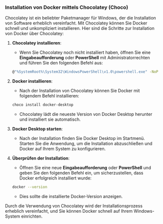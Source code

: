 ### Installation von Docker mittels Chocolatey (Choco)

Chocolatey ist ein beliebter Paketmanager für Windows, der die Installation von Software erheblich vereinfacht. Mit Chocolatey können Sie Docker schnell und unkompliziert installieren. Hier sind die Schritte zur Installation von Docker über Chocolatey:

1. **Chocolatey installieren**:
   - Wenn Sie Chocolatey noch nicht installiert haben, öffnen Sie eine **Eingabeaufforderung** oder **PowerShell** mit Administratorrechten und führen Sie den folgenden Befehl aus:
   ```bash
   @"%SystemRoot%\System32\WindowsPowerShell\v1.0\powershell.exe" -NoProfile -InputFormat None -ExecutionPolicy Bypass -Command "iex ((New-Object System.Net.WebClient).DownloadString('https://chocolatey.org/install.ps1'))" && SET "PATH=%PATH%;%ALLUSERSPROFILE%\chocolatey\bin"
   ```

2. **Docker installieren**:
   - Nach der Installation von Chocolatey können Sie Docker mit folgendem Befehl installieren:
   ```bash
   choco install docker-desktop
   ```
   - Chocolatey lädt die neueste Version von Docker Desktop herunter und installiert sie automatisch.

3. **Docker Desktop starten**:
   - Nach der Installation finden Sie Docker Desktop im Startmenü. Starten Sie die Anwendung, um die Installation abzuschließen und Docker auf Ihrem System zu konfigurieren.

4. **Überprüfen der Installation**:
   - Öffnen Sie eine neue **Eingabeaufforderung** oder **PowerShell** und geben Sie den folgenden Befehl ein, um sicherzustellen, dass Docker erfolgreich installiert wurde:
   ```bash
   docker --version
   ```
   - Dies sollte die installierte Docker-Version anzeigen.

Durch die Verwendung von Chocolatey wird der Installationsprozess erheblich vereinfacht, und Sie können Docker schnell auf Ihrem Windows-System einrichten.